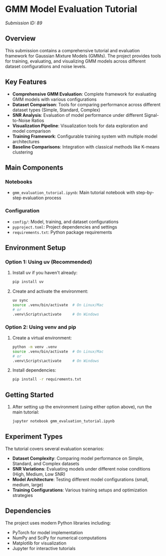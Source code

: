 # GMM Model Evaluation Tutorial

*Submission ID: 89*

## Overview

This submission contains a comprehensive tutorial and evaluation framework for Gaussian Mixture Models (GMMs). The project provides tools for training, evaluating, and visualizing GMM models across different dataset configurations and noise levels.

## Key Features

- **Comprehensive GMM Evaluation**: Complete framework for evaluating GMM models with various configurations
- **Dataset Comparison**: Tools for comparing performance across different dataset types (Simple, Standard, Complex)
- **SNR Analysis**: Evaluation of model performance under different Signal-to-Noise Ratios
- **Visualization Pipeline**: Visualization tools for data exploration and model comparison
- **Training Framework**: Configurable training system with multiple model architectures
- **Baseline Comparisons**: Integration with classical methods like K-means clustering

## Main Components

### Notebooks
- `gmm_evaluation_tutorial.ipynb`: Main tutorial notebook with step-by-step evaluation process

### Configuration
- `config/`: Model, training, and dataset configurations
- `pyproject.toml`: Project dependencies and settings
- `requirements.txt`: Python package requirements

## Environment Setup

### Option 1: Using uv (Recommended)

1. Install uv if you haven't already:
   ```bash
   pip install uv
   ```

2. Create and activate the environment:
   ```bash
   uv sync
   source .venv/bin/activate  # On Linux/Mac
   # or
   .venv\Scripts\activate     # On Windows
   ```

### Option 2: Using venv and pip

1. Create a virtual environment:
   ```bash
   python -m venv .venv
   source .venv/bin/activate  # On Linux/Mac
   # or
   .venv\Scripts\activate     # On Windows
   ```

2. Install dependencies:
   ```bash
   pip install -r requirements.txt
   ```

## Getting Started

1. After setting up the environment (using either option above), run the main tutorial:
   ```bash
   jupyter notebook gmm_evaluation_tutorial.ipynb
   ```

## Experiment Types

The tutorial covers several evaluation scenarios:

- **Dataset Complexity**: Comparing model performance on Simple, Standard, and Complex datasets
- **SNR Variations**: Evaluating models under different noise conditions (High, Medium, Low SNR)
- **Model Architecture**: Testing different model configurations (small, medium, large)
- **Training Configurations**: Various training setups and optimization strategies

## Dependencies

The project uses modern Python libraries including:
- PyTorch for model implementation
- NumPy and SciPy for numerical computations
- Matplotlib for visualization
- Jupyter for interactive tutorials
